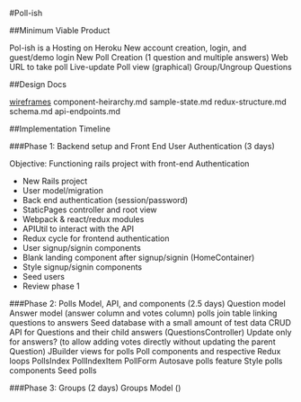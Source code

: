 #Poll-ish

##Minimum Viable Product

Pol-ish is a
Hosting on Heroku
New account creation, login, and guest/demo login
New Poll Creation (1 question and multiple answers)
Web URL to take poll
Live-update Poll view (graphical)
Group/Ungroup Questions

##Design Docs

[wireframes](./wireframes)
component-heirarchy.md
sample-state.md
redux-structure.md
schema.md
api-endpoints.md

##Implementation Timeline

###Phase 1: Backend setup and Front End User Authentication (3 days)

Objective: Functioning rails project with front-end Authentication

* New Rails project
* User model/migration
* Back end authentication (session/password)
* StaticPages controller and root view
* Webpack & react/redux modules
* APIUtil to interact with the API
* Redux cycle for frontend authentication
* User signup/signin components
* Blank landing component after signup/signin (HomeContainer)
* Style signup/signin components
* Seed users
* Review phase 1

###Phase 2: Polls Model, API, and components (2.5 days)
Question model
Answer model (answer column and votes column)
polls join table linking questions to answers
Seed database with a small amount of test data
CRUD API for Questions and their child answers (QuestionsController)
Update only for answers? (to allow adding votes directly without updating the parent Question)
JBuilder views for polls
Poll components and respective Redux loops
PollsIndex
PollIndexItem
PollForm
Autosave polls feature
Style polls components
Seed polls

###Phase 3: Groups (2 days)
Groups Model ()
